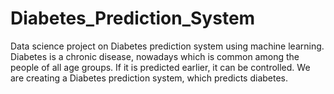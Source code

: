 # Diabetes_Prediction_System
Data science project on Diabetes prediction system using machine learning.
Diabetes is a chronic disease, nowadays which is common among the people of all age groups.
If it is predicted earlier, it can be controlled.
We are creating a Diabetes prediction system, which predicts diabetes.
